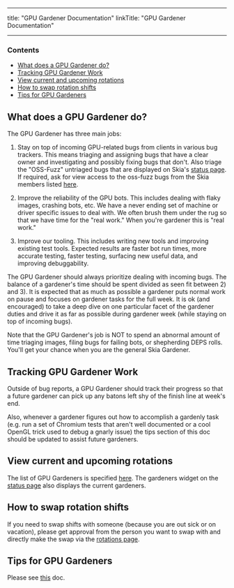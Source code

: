 
---
title: "GPU Gardener Documentation"
linkTitle: "GPU Gardener Documentation"

---


### Contents ###

*   [What does a GPU Gardener do?](#what_is_a_gpu_gardener)
*   [Tracking GPU Gardener Work](#tracking)
*   [View current and upcoming rotations](#view_current_upcoming_rotations)
*   [How to swap rotation shifts](#how_to_swap)
*   [Tips for GPU Gardeners](#tips)


<a name="what_is_a_gpu_gardener"></a>
What does a GPU Gardener do?
----------------------------

The GPU Gardener has three main jobs:

1) Stay on top of incoming GPU-related bugs from clients in various bug trackers. This means triaging and assigning bugs that have a clear owner and investigating and possibly fixing bugs that don't. Also triage the "OSS-Fuzz" untriaged bugs that are displayed on Skia's [status page](https://status.skia.org/). If required, ask for view access to the oss-fuzz bugs from the Skia members listed [here](https://github.com/google/oss-fuzz/blob/master/projects/skia/project.yaml).


2) Improve the reliability of the GPU bots. This includes dealing with flaky images, crashing bots, etc. We have a never ending set of machine or driver specific issues to deal with. We often brush them under the rug so that we have time for the "real work." When you're gardener this is "real work."


3) Improve our tooling. This includes writing new tools and improving existing test tools. Expected results are faster bot run times, more accurate testing, faster testing, surfacing new useful data, and improving debuggability.


The GPU Gardener should always prioritize dealing with incoming bugs. The balance of a gardener's time should be spent divided as seen fit between 2) and 3). It is expected that as much as possible a gardener puts normal work on pause and focuses on gardener tasks for the full week. It is ok (and encouraged) to take a deep dive on one particular facet of the gardener duties and drive it as far as possible during gardener week (while staying on top of incoming bugs).

Note that the GPU Gardener's job is NOT to spend an abnormal amount of time triaging images, filing bugs for failing bots, or shepherding DEPS rolls. You'll get your chance when you are the general Skia Gardener.

<a name="tracking"></a>
Tracking GPU Gardener Work
--------------------------
Outside of bug reports, a GPU Gardener should track their progress so that a future gardener can pick up any batons left shy of the finish line at week's end.

Also, whenever a gardener figures out how to accomplish a gardenly task (e.g. run a set of Chromium tests that aren't well documented or a cool OpenGL trick used to debug a gnarly issue) the tips section of this doc should be updated to assist future gardeners.


<a name="view_current_upcoming_rotations"></a>
View current and upcoming rotations
-----------------------------------

The list of GPU Gardeners is specified [here](https://rotations.corp.google.com/rotation/6176639586140160).
The gardeners widget on the [status page](https://status.skia.org) also displays the current gardeners.


<a name="how_to_swap"></a>
How to swap rotation shifts
---------------------------

If you need to swap shifts with someone (because you are out sick or on vacation), please get approval from the person you want to swap with and directly make the swap via the [rotations page](https://rotations.corp.google.com/rotation/6176639586140160).


<a name="tips"></a>
Tips for GPU Gardeners
----------------------

Please see [this](https://docs.google.com/a/google.com/document/d/1Q1A5T5js4MdqvD0EKjCgNbUBJfRBMPKR3OZAkc-2Tvc/edit?usp=sharing) doc.

